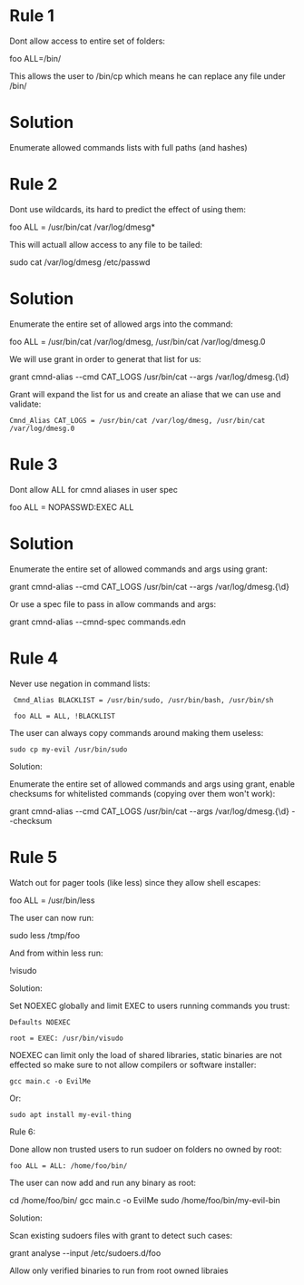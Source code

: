 # Rule 1

Dont allow access to entire set of folders:

  foo ALL=/bin/

This allows the user to /bin/cp which means he can replace any file under /bin/

# Solution

Enumerate allowed commands lists with full paths (and hashes) 


# Rule 2

Dont use wildcards, its hard to predict the effect of using them:

   foo ALL = /usr/bin/cat /var/log/dmesg*

This will actuall allow access to any file to be tailed:

   sudo cat /var/log/dmesg /etc/passwd

# Solution

Enumerate the entire set of allowed args into the command:

   foo ALL = /usr/bin/cat /var/log/dmesg, /usr/bin/cat /var/log/dmesg.0

We will use grant in order to generat that list for us:

   grant cmnd-alias --cmd CAT_LOGS /usr/bin/cat  --args /var/log/dmesg.{\d}

Grant will expand the list for us and create an aliase that we can use and validate:

    Cmnd_Alias CAT_LOGS = /usr/bin/cat /var/log/dmesg, /usr/bin/cat /var/log/dmesg.0


# Rule 3
Dont allow ALL for cmnd aliases in user spec

   foo ALL = NOPASSWD:EXEC ALL

# Solution

Enumerate the entire set of allowed commands and args using grant:

   grant cmnd-alias --cmd CAT_LOGS /usr/bin/cat  --args /var/log/dmesg.{\d}

Or use a spec file to pass in allow commands and args:

   grant cmnd-alias --cmnd-spec commands.edn


# Rule 4
Never use negation in command lists:


     Cmnd_Alias BLACKLIST = /usr/bin/sudo, /usr/bin/bash, /usr/bin/sh

     foo ALL = ALL, !BLACKLIST

The user can always copy commands around making them useless:

    sudo cp my-evil /usr/bin/sudo

Solution:


Enumerate the entire set of allowed commands and args using grant, enable checksums for whitelisted commands (copying over them won't work):

   grant cmnd-alias --cmd CAT_LOGS /usr/bin/cat  --args /var/log/dmesg.{\d} --checksum


# Rule 5
Watch out for pager tools (like less) since they allow shell escapes:

   foo ALL = /usr/bin/less

The user can now run:

   sudo less /tmp/foo

And from within less run:

   !visudo

Solution:

Set NOEXEC globally and limit EXEC to users running commands you trust:

    Defaults NOEXEC

    root = EXEC: /usr/bin/visudo

NOEXEC can limit only the load of shared libraries, static binaries are not effected so make sure to not allow compilers or software installer:

    gcc main.c -o EvilMe

Or:

    sudo apt install my-evil-thing


Rule 6:

Done allow non trusted users to run sudoer on folders no owned by root:

    foo ALL = ALL: /home/foo/bin/

The user can now add and run any binary as root:

   cd /home/foo/bin/
   gcc main.c -o EvilMe
   sudo /home/foo/bin/my-evil-bin

Solution:

Scan existing sudoers files with grant to detect such cases:

   grant analyse --input /etc/sudoers.d/foo

Allow only verified binaries to run from root owned libraies
